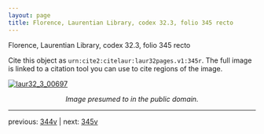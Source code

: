 ```yaml
---
layout: page
title: Florence, Laurentian Library, codex 32.3, folio 345 recto
---
```


Florence, Laurentian Library, codex 32.3, folio 345 recto

Cite this object as `urn:cite2:citelaur:laur32pages.v1:345r`.  The full image is linked to a citation tool you can use to cite regions of the image.

[![laur32_3_00697](http://www.homermultitext.org/iipsrv?IIIF=/project/homer/pyramidal/deepzoom/citelaur/laur32imgs/v1/laur32_3_00697.tif/full/800,/0/default.jpg)](http://www.homermultitext.org/ict2/?urn=urn:cite2:citelaur:laur32imgs.v1:laur32_3_00697) 

<p style="text-align: center; font-style: italic;">Image presumed to in the public domain.</p>

---

previous: [344v](../344v/) | next: [345v](../345v/)